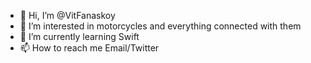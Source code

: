 - 👋 Hi, I’m @VitFanaskoy
- 👀 I’m interested in motorcycles and everything connected with them
- 🌱 I’m currently learning Swift
- 📫 How to reach me Email/Twitter

<!---
VitFanaskoy/VitFanaskoy is a ✨ special ✨ repository because its `README.md` (this file) appears on your GitHub profile.
You can click the Preview link to take a look at your changes.
--->
